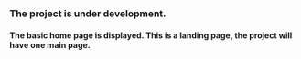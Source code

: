 ### The project is under development.
#### The basic home page is displayed. This is a landing page, the project will have one main page.

